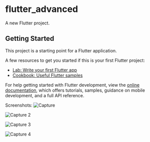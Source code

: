 # flutter_advanced

A new Flutter project.

## Getting Started

This project is a starting point for a Flutter application.

A few resources to get you started if this is your first Flutter project:

- [Lab: Write your first Flutter app](https://docs.flutter.dev/get-started/codelab)
- [Cookbook: Useful Flutter samples](https://docs.flutter.dev/cookbook)

For help getting started with Flutter development, view the
[online documentation](https://docs.flutter.dev/), which offers tutorials,
samples, guidance on mobile development, and a full API reference.

Screenshots:
![Capture](https://github.com/Deathknight101/Flutter-Quiz/assets/120172437/cd437f49-d6c6-4dfe-9184-7cc3513248a6)

![Capture 2](https://github.com/Deathknight101/Flutter-Quiz/assets/120172437/9180e752-31d8-4172-adc8-afa9f9a22f5c)

![Capture 3](https://github.com/Deathknight101/Flutter-Quiz/assets/120172437/d4c19714-fd90-4769-984b-fd0ce71679b4)

![Capture 4](https://github.com/Deathknight101/Flutter-Quiz/assets/120172437/ff3e5abf-ab3f-4838-b084-3be64b3a6504)